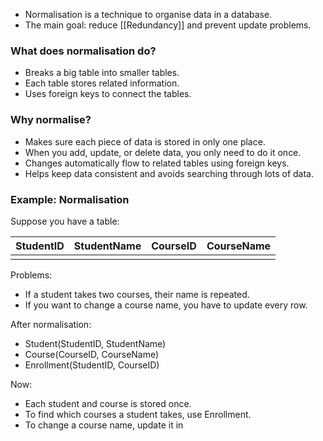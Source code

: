 - Normalisation is a technique to organise data in a database.
- The main goal: reduce [[Redundancy]] and prevent update problems.

### What does normalisation do?

- Breaks a big table into smaller tables.
- Each table stores related information.
- Uses foreign keys to connect the tables.

### Why normalise?

- Makes sure each piece of data is stored in only one place.
- When you add, update, or delete data, you only need to do it once.
- Changes automatically flow to related tables using foreign keys.
- Helps keep data consistent and avoids searching through lots of data.

### Example: Normalisation

Suppose you have a table:

| StudentID | StudentName | CourseID | CourseName |
| --------- | ----------- | -------- | ---------- |
|           |             |          |            |

Problems:
- If a student takes two courses, their name is repeated.
- If you want to change a course name, you have to update every row.

After normalisation:

- Student(StudentID, StudentName)
- Course(CourseID, CourseName)
- Enrollment(StudentID, CourseID)

Now:
- Each student and course is stored once.
- To find which courses a student takes, use Enrollment.
- To change a course name, update it in